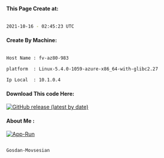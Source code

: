 
   
#### This Page Create at:

```bash

2021-10-16 - 02:45:23 UTC

```

#### Create By Machine:

```bash

Host Name : fv-az80-983

platform  : Linux-5.4.0-1059-azure-x86_64-with-glibc2.27

Ip Local  : 10.1.0.4

```
#### Download This code Here:

[![GitHub release (latest by date)](https://img.shields.io/github/v/release/Gosdan-Movsesian/Gosdan?style=for-the-badge&label=Download)](https://github.com/Gosdan-Movsesian/Gosdan/releases) 

</p> 

#### About Me :

[![App-Run](https://github.com/Gosdan-Movsesian/Gosdan/actions/workflows/App-Run.yml/badge.svg)](https://github.com/Gosdan-Movsesian/Gosdan/actions/workflows/App-Run.yml)

```bash

Gosdan-Movsesian

```

